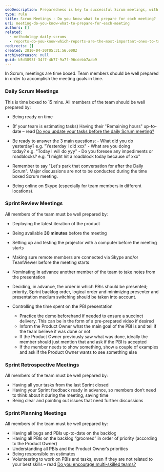 ```yaml
---
seoDescription: Preparedness is key to successful Scrum meetings, with daily scrums focused on progress updates and sprint planning, review, and retrospective meetings requiring specific preparation for optimal collaboration.
type: rule
title: Scrum Meetings - Do you know what to prepare for each meeting?
uri: meeting-do-you-know-what-to-prepare-for-each-meeting
authors: []
related:
  - methodology-daily-scrums
  - reports-do-you-know-which-reports-are-the-most-important-ones-to-track-your-progress
redirects: []
created: 2010-04-30T05:31:56.000Z
archivedreason: null
guid: b5d3893f-34f7-4b77-9a7f-96cdebb7aab9
---
```


In Scrum, meetings are time boxed. Team members should be well prepared in order to accomplish the meeting goals in time.

<!--endintro-->

### Daily Scrum Meetings

This is time boxed to 15 mins. All members of the team should be well prepared by:

- Being ready on time
- (If your team is estimating tasks) Having their "Remaining hours" up-to-date – read
  [Do you update your tasks before the daily Scrum meeting?](/meeting-do-you-update-your-tasks-before-the-daily-scrum)
- Be ready to answer the 3 main questions: - What did you do yesterday? e.g. "Yesterday I did xxx" - What are you doing today? e.g. "Today I will do yyy" - Do you foresee any impediments or roadblocks? e.g. "I might hit a roadblock today because of xxx"

- Remember to say "Let's park that conversation for after the Daily Scrum". Major discussions are not to be conducted during the time boxed Scrum meeting.
- Being online on Skype (especially for team members in different locations).

### Sprint Review Meetings

All members of the team must be well prepared by:

- Deploying the latest iteration of the product
- Being available **30 minutes** before the meeting
- Setting up and testing the projector with a computer before the meeting starts
- Making sure remote members are connected via Skype and/or TeamViewer before the meeting starts
- Nominating in advance another member of the team to take notes from the presentation
- Deciding, in advance, the order in which PBIs should be presented; priority, Sprint backlog order, logical order and minimizing presenter and presentation medium switching should be taken into account.
- Controlling the time spent on the PBI presentation

  - Practice the demo beforehand if needed to ensure a succinct delivery. This can be in the form of a pre-prepared video if desired
  - Inform the Product Owner what the main goal of the PBI is and tell if the team believe it was done or not
  - If the Product Owner previously saw what was done, ideally the member should just mention that and ask if the PBI is accepted
  - If the member needs to show something, show a couple of examples and ask if the Product Owner wants to see something else

### Sprint Retrospective Meetings

All members of the team must be well prepared by:

- Having all your tasks from the last Sprint closed
- Having your Sprint feedback ready in advance, so members don’t need to think about it during the meeting, saving time
- Being clear and pointing out issues that need further discussions

### Sprint Planning Meetings

All members of the team must be well prepared by:

- Having all bugs and PBIs up-to-date on the backlog
- Having all PBIs on the backlog “groomed” in order of priority (according to the Product Owner)
- Understanding all PBIs and the Product Owner’s priorities
- Being responsible on estimates
- Volunteering to work on PBIs and tasks, even if they are not related to your best skills – read [Do you encourage multi-skilled teams?](/the-team-do-you-encourage-multi-skilled-teams-by-leaving-your-comfort-zone)
